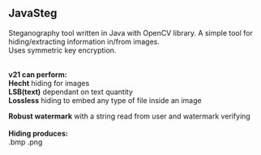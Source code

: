 <h2>JavaSteg</h2>
Steganography tool written in Java with OpenCV library.
A simple tool for hiding/extracting information in/from images.<br>Uses symmetric key encryption.<br><br>

<b>v21 can perform:</b><br><b>Hecht</b> hiding for images<br><b>LSB(text)</b> dependant on text quantity<br><b>Lossless</b> hiding to embed any type of file inside an image<br>

<b>Robust watermark</b> with a string read from user and watermark verifying <br><br>
<b>Hiding produces:</b><br> .bmp .png 
